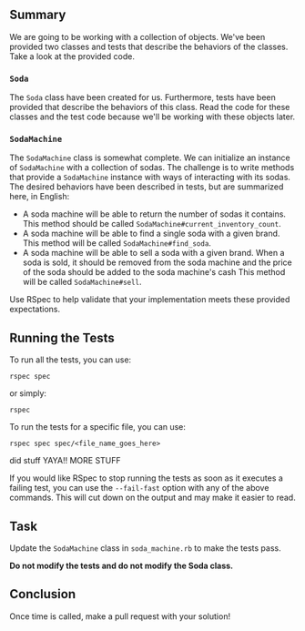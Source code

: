## Summary

We are going to be working with a collection of
objects. We've been provided two classes and tests that describe the
behaviors of the classes. Take a look at the provided code.

### `Soda`

The `Soda` class have been created for us.  Furthermore,
tests have been provided that describe the behaviors of this class.  Read
the code for these classes and the test code because we'll be working with
these objects later.

### `SodaMachine`

The `SodaMachine` class is somewhat complete.  We can initialize an instance of
`SodaMachine` with a collection of sodas.  The challenge is to write methods that
provide a `SodaMachine` instance with ways of interacting with its sodas.
The desired behaviors have been described in tests, but are summarized here, in English:

- A soda machine will be able to return the number of sodas it contains.
  This method should be called `SodaMachine#current_inventory_count`.
- A soda machine will be able to find a single soda with a given brand.
  This method will be called `SodaMachine#find_soda`.
- A soda machine will be able to sell a soda with a given brand. When a soda is sold, it should
  be removed from the soda machine and the price of the soda should be added to the soda machine's cash
  This method will be called `SodaMachine#sell`.

Use RSpec to help validate that your
implementation meets these provided expectations.

## Running the Tests

To run all the tests, you can use:

`rspec spec `

or simply:

`rspec`

To run the tests for a specific file, you can use:

`rspec spec spec/<file_name_goes_here>`



did stuff YAYA!! MORE STUFF

If you would like RSpec to stop running the tests as soon as it executes a
failing test, you can use the `--fail-fast` option with any of the above
commands. This will cut down on the output and may make it easier to read.


## Task

Update the `SodaMachine` class in `soda_machine.rb` to make the tests pass.

**Do not modify the tests and do not modify the Soda class.**

## Conclusion

Once time is called, make a pull request with your solution!


